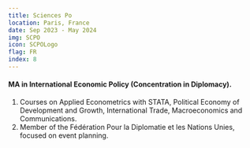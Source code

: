 ```yaml
---
title: Sciences Po
location: Paris, France
date: Sep 2023 - May 2024
img: SCPO
icon: SCPOLogo
flag: FR
index: 8
---
```


<h4 class="text-left text-[clamp(1.3rem,3vw,1.45rem)] text-black">MA in International Economic Policy (Concentration in Diplomacy).</h4>

<ol class="list-[circle]">
    <li class="ml-5 prose">
        Courses on Applied Econometrics with STATA, Political Economy of Development and Growth, International Trade, Macroeconomics and Communications.
    </li>
    <li class="ml-5 prose">
        Member of the Fédération Pour la Diplomatie et les Nations Unies, focused on event planning.
    </li>
</ol>

